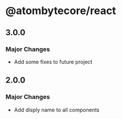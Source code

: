 # @atombytecore/react

## 3.0.0

### Major Changes

- Add some fixes to future project

## 2.0.0

### Major Changes

- Add disply name to all components

